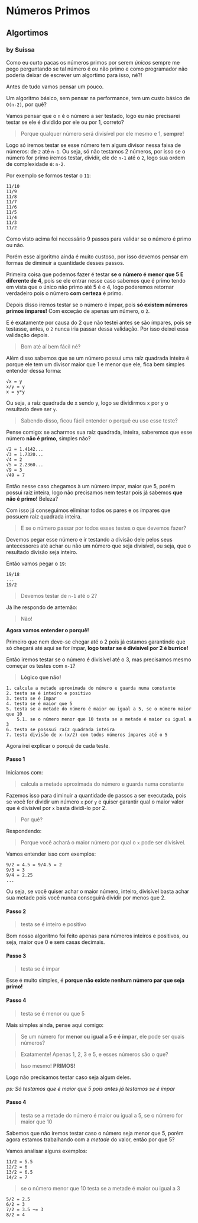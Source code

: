 # Números Primos

## Algortimos

### by Suissa

Como eu curto pacas os números primos por serem *únicos* sempre me pego perguntando se tal número é ou não primo e como programador não poderia deixar de escrever um algortimo para isso, né?!

Antes de tudo vamos pensar um pouco.

Um algoritmo básico, sem pensar na performance, tem um custo básico de `O(n-2)`, por quê?

Vamos pensar que o `n` é o número a ser testado, logo eu não precisarei testar se ele é dividido por ele ou por 1, correto? 

> Porque qualquer número será divisível por ele mesmo e 1, **sempre**!

Logo só iremos testar se esse número tem algum divisor nessa faixa de números:  de `2` até `n-1`. Ou seja, só não testamos 2 números, por isso se o número for primo iremos testar, dividir, ele de `n-1` até o `2`, logo sua ordem de complexidade é: `n-2`.

Por exemplo se formos testar o `11`:

```
11/10
11/9
11/8
11/7
11/6
11/5
11/4
11/3
11/2
```

Como visto acima foi necessário 9 passos para validar se o número é primo ou não.

Porém esse algoritmo ainda é muito custoso, por isso devemos pensar em formas de diminuir a quantidade desses passos.

Primeira coisa que podemos fazer é testar **se o número é menor que 5 E diferente de 4**, pois se ele entrar nesse caso sabemos que é primo tendo em vista que o único não primo até 5 é o 4, logo poderemos retornar verdadeiro pois o número **com certeza** é primo.

Depois disso iremos testar se o número é ímpar, pois **só existem números primos ímpares!** Com exceção de apenas um número, o `2`.

E é exatamente por causa do 2 que não testei antes se são ímpares, pois se testasse, antes, o `2` nunca iria passar dessa validação. Por isso deixei essa validação depois.

> Bom até aí bem fácil né?

Além disso sabemos que se um número possui uma raíz quadrada inteira é porque ele tem um divisor maior que 1 e menor que ele, fica bem simples entender dessa forma:

```
√x = y
x/y = y
x = y*y
```

Ou seja, a raíz quadrada de x sendo y, logo se dividirmos `x` por `y` o resultado deve ser `y`.  

> Sabendo disso, ficou fácil entender o porquê eu uso esse teste?

Pense comigo: se acharmos sua raíz quadrada, inteira, saberemos que esse número **não é primo**, simples não?

```
√2 = 1.4142...
√3 = 1.7320...
√4 = 2
√5 = 2.2360...
√9 = 3
√49 = 7
```

Então nesse caso chegamos à um número ímpar, maior que 5, porém possui raíz inteira, logo não precisamos nem testar pois já sabemos **que não é primo!** Beleza?

Com isso já conseguimos eliminar todos os pares e os ímpares que possuem raíz quadrada inteira.

> E se o número passar por todos esses testes o que devemos fazer?

Devemos pegar esse número e ir testando a divisão dele pelos seus antecessores até achar ou não um número que seja divisível, ou seja, que o resultado divisão seja inteiro.

Então vamos pegar o `19`:

```
19/18
...
19/2
``` 

> Devemos testar de `n-1` até o 2?

Já lhe respondo de antemão:

> Não!

**Agora vamos entender o porquê!**

Primeiro que nem deve-se chegar até o 2 pois já estamos garantindo que só chegará até aqui se for ímpar, **logo testar se é divisível por 2 é burrice!**

Então iremos testar se o número é divisível até o 3, mas precisamos mesmo começar os testes com `n-1`?

> **Lógico que não!**


```
1. calcula a metade aproximada do número e guarda numa constante
2. testa se é inteiro e positivo
3. testa se é ímpar
4. testa se é maior que 5
5. testa se a metade do número é maior ou igual a 5, se o número maior que 10
    5.1. se o número menor que 10 testa se a metade é maior ou igual a 3
6. testa se posssui raíz quadrada inteira
7. testa divisão de x-(x/2) com todos números ímpares até o 5
```

Agora irei explicar o porquê de cada teste.

#### Passo 1

Iniciamos com:

> calcula a metade aproximada do número e guarda numa constante

Fazemos isso para diminuir a quantidade de passos a ser executada, pois se você for dividir um número `x` por `y` e quiser garantir qual o maior valor que é divisível por `x` basta dividi-lo por 2.

> Por quê?

Respondendo:

> Porque você achará o maior número por qual o `x` pode ser divisível.

Vamos entender isso com exemplos:

```
9/2 = 4.5 = 9/4.5 = 2
9/3 = 3
9/4 = 2.25
...
```

Ou seja, se você quiser achar o maior número, inteiro, divisível basta achar sua metade pois você nunca conseguirá dividir por menos que 2.


#### Passo 2

> testa se é inteiro e positivo

Bom nosso algoritmo foi feito apenas para números inteiros e positivos, ou seja, maior que 0 e sem casas decimais.


#### Passo 3

> testa se é ímpar

Esse é muito simples, é **porque não existe nenhum número par que seja primo!**


#### Passo 4

> testa se é menor ou que 5

Mais simples ainda, pense aqui comigo:

> Se um número for **menor ou igual a 5 e é ímpar**, ele pode ser quais números?

> Exatamente! Apenas 1, 2, 3 e 5, e esses números são o que?

> Isso mesmo! **PRIMOS!**

Logo não precisamos testar caso seja algum deles.

*ps: Só testamos que é maior que 5 pois antes já testamos se é ímpar*

#### Passo 4

> testa se a metade do número é maior ou igual a 5, se o número for maior que 10

Sabemos que não iremos testar caso o número seja menor que 5, porém agora estamos trabalhando com a *metade* do valor, então por que 5?

Vamos analisar alguns exemplos:

```
11/2 = 5.5
12/2 = 6
13/2 = 6.5
14/2 = 7
```



> se o número menor que 10 testa se a metade é maior ou igual a 3


```
5/2 = 2.5
6/2 = 3
7/2 = 3.5 ~= 3
8/2 = 4
```
